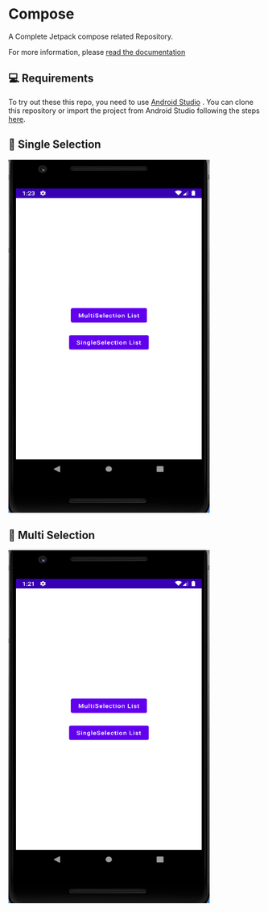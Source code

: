 # Compose

A Complete Jetpack compose related Repository.

For more information, please [read the documentation](https://developer.android.com/jetpack/compose)

💻 Requirements
------------
To try out these this repo, you need to use [Android Studio](https://developer.android.com/studio)
. You can clone this repository or import the project from Android Studio following the steps
[here](https://developer.android.com/jetpack/compose/setup#sample).

🧬 Single Selection
------------
<img src="screenshots/single_selection.gif" width="400" height="700" />

🧬 Multi Selection
------------

<img src="screenshots/multi_selection.gif" width="400" height="700" />
